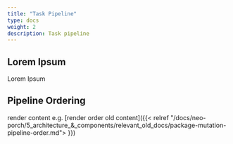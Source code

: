 ```yaml
---
title: "Task Pipeline"
type: docs
weight: 2
description: Task pipeline
---
```


## Lorem Ipsum

Lorem Ipsum

## Pipeline Ordering

render content e.g. [render order old content]({{< relref "/docs/neo-porch/5_architecture_&_components/relevant_old_docs/package-mutation-pipeline-order.md"> }})

